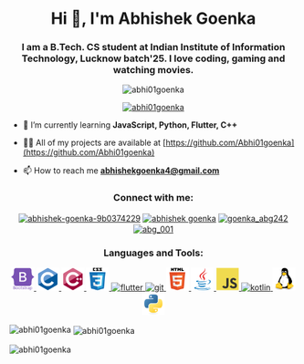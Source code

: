 <h1 align="center">Hi 👋, I'm Abhishek Goenka</h1>
<h3 align="center">I am a B.Tech. CS student at Indian Institute of Information Technology, Lucknow batch'25. I love coding, gaming and watching movies.</h3>

<p align="center"> <img src="https://komarev.com/ghpvc/?username=abhi01goenka&label=Profile%20views&color=0e75b6&style=flat" alt="abhi01goenka" /> </p>

<p align="center"> <a href="https://github.com/ryo-ma/github-profile-trophy"><img src="https://github-profile-trophy.vercel.app/?username=abhi01goenka" alt="abhi01goenka" /></a> </p>

- 🌱 I’m currently learning **JavaScript, Python, Flutter, C++**

- 👨‍💻 All of my projects are available at [https://github.com/Abhi01goenka](https://github.com/Abhi01goenka)

- 📫 How to reach me **abhishekgoenka4@gmail.com**

<h3 align="center">Connect with me:</h3>
<p align="center">
<a href="https://linkedin.com/in/abhishek-goenka-9b0374229" target="blank"><img align="center" src="https://raw.githubusercontent.com/rahuldkjain/github-profile-readme-generator/master/src/images/icons/Social/linked-in-alt.svg" alt="abhishek-goenka-9b0374229" height="30" width="40" /></a>
<a href="https://fb.com/abhishek goenka" target="blank"><img align="center" src="https://raw.githubusercontent.com/rahuldkjain/github-profile-readme-generator/master/src/images/icons/Social/facebook.svg" alt="abhishek goenka" height="30" width="40" /></a>
<a href="https://instagram.com/goenka_abg242" target="blank"><img align="center" src="https://raw.githubusercontent.com/rahuldkjain/github-profile-readme-generator/master/src/images/icons/Social/instagram.svg" alt="goenka_abg242" height="30" width="40" /></a>
<a href="https://www.hackerrank.com/abg_001" target="blank"><img align="center" src="https://raw.githubusercontent.com/rahuldkjain/github-profile-readme-generator/master/src/images/icons/Social/hackerrank.svg" alt="abg_001" height="30" width="40" /></a>
</p>

<h3 align="center">Languages and Tools:</h3>
<p align="center"> <a href="https://getbootstrap.com" target="_blank" rel="noreferrer"> <img src="https://raw.githubusercontent.com/devicons/devicon/master/icons/bootstrap/bootstrap-plain-wordmark.svg" alt="bootstrap" width="40" height="40"/> </a> <a href="https://www.cprogramming.com/" target="_blank" rel="noreferrer"> <img src="https://raw.githubusercontent.com/devicons/devicon/master/icons/c/c-original.svg" alt="c" width="40" height="40"/> </a> <a href="https://www.w3schools.com/cpp/" target="_blank" rel="noreferrer"> <img src="https://raw.githubusercontent.com/devicons/devicon/master/icons/cplusplus/cplusplus-original.svg" alt="cplusplus" width="40" height="40"/> </a> <a href="https://www.w3schools.com/css/" target="_blank" rel="noreferrer"> <img src="https://raw.githubusercontent.com/devicons/devicon/master/icons/css3/css3-original-wordmark.svg" alt="css3" width="40" height="40"/> </a> <a href="https://flutter.dev" target="_blank" rel="noreferrer"> <img src="https://www.vectorlogo.zone/logos/flutterio/flutterio-icon.svg" alt="flutter" width="40" height="40"/> </a> <a href="https://git-scm.com/" target="_blank" rel="noreferrer"> <img src="https://www.vectorlogo.zone/logos/git-scm/git-scm-icon.svg" alt="git" width="40" height="40"/> </a> <a href="https://www.w3.org/html/" target="_blank" rel="noreferrer"> <img src="https://raw.githubusercontent.com/devicons/devicon/master/icons/html5/html5-original-wordmark.svg" alt="html5" width="40" height="40"/> </a> <a href="https://www.java.com" target="_blank" rel="noreferrer"> <img src="https://raw.githubusercontent.com/devicons/devicon/master/icons/java/java-original.svg" alt="java" width="40" height="40"/> </a> <a href="https://developer.mozilla.org/en-US/docs/Web/JavaScript" target="_blank" rel="noreferrer"> <img src="https://raw.githubusercontent.com/devicons/devicon/master/icons/javascript/javascript-original.svg" alt="javascript" width="40" height="40"/> </a> <a href="https://kotlinlang.org" target="_blank" rel="noreferrer"> <img src="https://www.vectorlogo.zone/logos/kotlinlang/kotlinlang-icon.svg" alt="kotlin" width="40" height="40"/> </a> <a href="https://www.linux.org/" target="_blank" rel="noreferrer"> <img src="https://raw.githubusercontent.com/devicons/devicon/master/icons/linux/linux-original.svg" alt="linux" width="40" height="40"/> </a> <a href="https://www.python.org" target="_blank" rel="noreferrer"> <img src="https://raw.githubusercontent.com/devicons/devicon/master/icons/python/python-original.svg" alt="python" width="40" height="40"/> </a> </p>

<p align="center"><img align="left" src="https://github-readme-stats.vercel.app/api/top-langs?username=abhi01goenka&show_icons=true&locale=en&layout=compact" alt="abhi01goenka" /></p>

<p>&nbsp;<img align="center" src="https://github-readme-stats.vercel.app/api?username=abhi01goenka&show_icons=true&locale=en" alt="abhi01goenka" /></p>

<p><img align="center" src="https://github-readme-streak-stats.herokuapp.com/?user=abhi01goenka&" alt="abhi01goenka" /></p>
